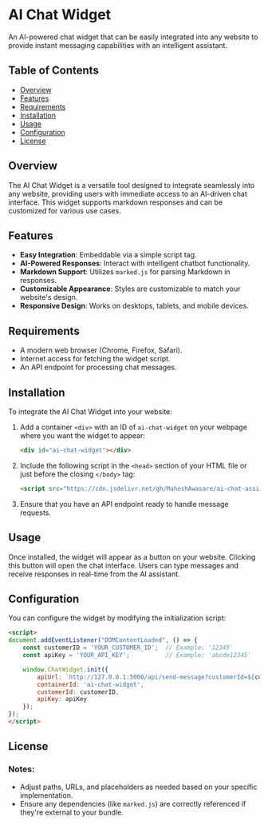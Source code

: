 # AI Chat Widget

An AI-powered chat widget that can be easily integrated into any website to provide instant messaging capabilities with an intelligent assistant.

## Table of Contents

- [Overview](#overview)
- [Features](#features)
- [Requirements](#requirements)
- [Installation](#installation)
- [Usage](#usage)
- [Configuration](#configuration)
- [License](#license)

## Overview

The AI Chat Widget is a versatile tool designed to integrate seamlessly into any website, providing users with immediate access to an AI-driven chat interface. This widget supports markdown responses and can be customized for various use cases.

## Features

- **Easy Integration**: Embeddable via a simple script tag.
- **AI-Powered Responses**: Interact with intelligent chatbot functionality.
- **Markdown Support**: Utilizes `marked.js` for parsing Markdown in responses.
- **Customizable Appearance**: Styles are customizable to match your website's design.
- **Responsive Design**: Works on desktops, tablets, and mobile devices.

## Requirements

- A modern web browser (Chrome, Firefox, Safari).
- Internet access for fetching the widget script.
- An API endpoint for processing chat messages.

## Installation

To integrate the AI Chat Widget into your website:

1. Add a container `<div>` with an ID of `ai-chat-widget` on your webpage where you want the widget to appear:

    ```html
    <div id="ai-chat-widget"></div>
    ```

2. Include the following script in the `<head>` section of your HTML file or just before the closing `</body>` tag:

    ```html
    <script src="https://cdn.jsdelivr.net/gh/MaheshAwasare/ai-chat-assistant/frontend/chat-widget.bundle.js"></script>
    ```

3. Ensure that you have an API endpoint ready to handle message requests.

## Usage

Once installed, the widget will appear as a button on your website. Clicking this button will open the chat interface. Users can type messages and receive responses in real-time from the AI assistant.

## Configuration

You can configure the widget by modifying the initialization script:

```html
<script>
document.addEventListener("DOMContentLoaded", () => {
    const customerID = 'YOUR_CUSTOMER_ID';  // Example: '12345'
    const apiKey = 'YOUR_API_KEY';          // Example: 'abcde12345'

    window.ChatWidget.init({
        apiUrl: `http://127.0.0.1:5000/api/send-message?customerId=${customerID}&apiKey=${apiKey}`,
        containerId: 'ai-chat-widget',
        customerId: customerID,
        apiKey: apiKey
    });
});
</script>

```

## License

### Notes:
- Adjust paths, URLs, and placeholders as needed based on your specific implementation.
- Ensure any dependencies (like `marked.js`) are correctly referenced if they're external to your bundle.
